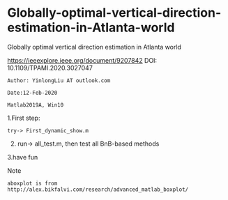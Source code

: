 # Globally-optimal-vertical-direction-estimation-in-Atlanta-world
Globally optimal vertical direction estimation in Atlanta world

https://ieeexplore.ieee.org/document/9207842 DOI: 10.1109/TPAMI.2020.3027047
    
    Author: YinlongLiu AT outlook.com
    
    Date:12-Feb-2020

    Matlab2019A, Win10

1.First step:

    try-> First_dynamic_show.m

2. run-> all_test.m, then test all BnB-based methods 

3.have fun

Note

    aboxplot is from http://alex.bikfalvi.com/research/advanced_matlab_boxplot/
